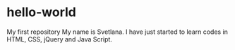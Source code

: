 # hello-world
My first repository
My name is Svetlana. I have just started to learn codes in HTML, CSS, jQuery and Java Script.
